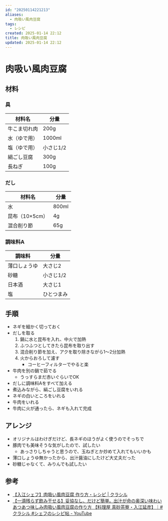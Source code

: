 ```yaml
---
id: "20250114221213"
aliases:
  - 肉吸い風肉豆腐
tags:
  - レシピ
created: 2025-01-14 22:12
title: 肉吸い風肉豆腐
updated: 2025-01-14 22:12
---
```


# 肉吸い風肉豆腐

## 材料

### 具

| 材料名         | 分量       |
|----------------|------------|
| 牛こま切れ肉   | 200g       |
| 水（ゆで用）   | 1000ml     |
| 塩（ゆで用）   | 小さじ1/2  |
| 絹ごし豆腐     | 300g       |
| 長ねぎ         | 100g       |

### だし

| 材料名         | 分量       |
|----------------|------------|
| 水             | 800ml      |
| 昆布（10×5cm） | 4g         |
| 混合削り節     | 65g        |

### 調味料A

| 調味料        | 分量      |
|---------------|-----------|
| 薄口しょうゆ  | 大さじ2   |
| 砂糖          | 小さじ1/2 |
| 日本酒        | 大さじ1   |
| 塩            | ひとつまみ |

## 手順

- ネギを細かく切っておく
- だしを取る
    1. 鍋に水と昆布を入れ、中火で加熱
    2. ふつふつとしてきたら昆布を取り出す
    3. 混合削り節を加え、アクを取り除きながら1〜2分加熱
    4. 火からおろして濾す
        - コーヒーフィルターでやると楽
- 牛肉を別の鍋で茹でる
    - うっすらまだ赤いぐらいでOK
- だしに調味料Aをすべて加える
- 煮込みながら、絹ごし豆腐をいれる
- ネギの白いところをいれる
- 牛肉をいれる
- 牛肉に火が通ったら、ネギも入れて完成

## アレンジ

- オリジナルはわけぎだけど、長ネギのほうがよく使うのでそっちで
- 豚肉でも美味そうな気がしたので、試したい
    - あっさりしちゃうと思うので、玉ねぎとか炒めて入れてもいいかも
- 薄口しょうゆ無かったから、出汁醤油にしたけど大丈夫だった
- 砂糖じゃなくて、みりんでも試したい

## 参考

- [【入江シェフ】肉吸い風肉豆腐 作り方・レシピ | クラシル](https://www.kurashiru.com/recipes/47b4f82c-4945-4fb5-9f8a-ce887fe228e1)
- [【一滴残らず飲み干せる】妥協なし、だけど簡単。出汁が命の奥深い味わい あつあつ味しみ肉吸い風肉豆腐の作り方 【料理屋 真砂茶寮・入江延彦】｜#クラシル #シェフのレシピ帖 - YouTube](https://www.youtube.com/watch?v=BSVXbIWma0c)

